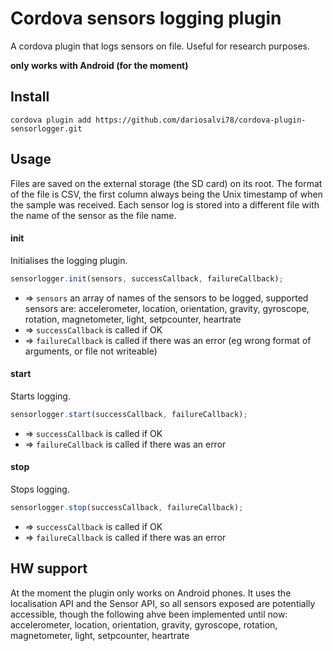 # Cordova sensors logging plugin
A cordova plugin that logs sensors on file.
Useful for research purposes.

**only works with Android (for the moment)**

## Install

```
cordova plugin add https://github.com/dariosalvi78/cordova-plugin-sensorlogger.git
```

## Usage
Files are saved on the external storage (the SD card) on its root.
The format of the file is CSV, the first column always being the Unix timestamp of when the sample was received.
Each sensor log is stored into a different file with the name of the sensor as the file name.

#### init
Initialises the logging plugin.

```js
sensorlogger.init(sensors, successCallback, failureCallback);
```
- => `sensors` an array of names of the sensors to be logged, supported sensors are: accelerometer, location, orientation, gravity, gyroscope, rotation, magnetometer, light, setpcounter, heartrate
- => `successCallback` is called if OK
- => `failureCallback` is called if there was an error (eg wrong format of arguments, or file not writeable)

#### start
Starts logging.

```js
sensorlogger.start(successCallback, failureCallback);
```
- => `successCallback` is called if OK
- => `failureCallback` is called if there was an error

#### stop
Stops logging.

```js
sensorlogger.stop(successCallback, failureCallback);
```
- => `successCallback` is called if OK
- => `failureCallback` is called if there was an error

## HW support

At the moment the plugin only works on Android phones.
It uses the localisation API and the Sensor API, so all sensors exposed are potentially accessible, though the following ahve been implemented until now: accelerometer, location, orientation, gravity, gyroscope, rotation, magnetometer, light, setpcounter, heartrate